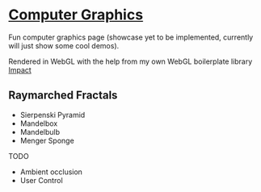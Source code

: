 # [Computer Graphics](https://1e9end.github.io/graphics)
Fun computer graphics page (showcase yet to be implemented, currently will just show some cool demos).

Rendered in WebGL with the help from my own WebGL boilerplate library [Impact](https://github.com/1e9end/Impact)

## Raymarched Fractals
- Sierpenski Pyramid
- Mandelbox
- Mandelbulb
- Menger Sponge

TODO
- Ambient occlusion
- User Control

